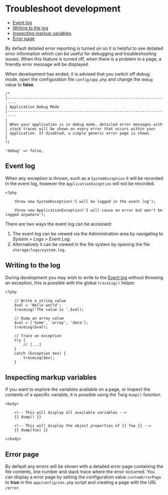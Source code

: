 # Troubleshoot development

- [Event log](#event-log)
- [Writing to the log](#write-log)
- [Inspecting markup variables](#inspecting-markup-variables)
- [Error page](#error-page)


By default detailed error reporting is turned *on* so it is helpful to see detailed error information which can be useful for debugging and troubleshooting issues. When this feature is turned off, when there is a problem in a page, a friendly error message will be displayed.

When development has ended, it is advised that you switch off debug mode, open the configuration file `config/app.php` and change the `debug` value to **false**.

    /*
    |--------------------------------------------------------------------------
    | Application Debug Mode
    |--------------------------------------------------------------------------
    |
    | When your application is in debug mode, detailed error messages with
    | stack traces will be shown on every error that occurs within your
    | application. If disabled, a simple generic error page is shown.
    |
    */

    'debug' => false,

<a name="event-log" class="anchor" href="#event-log"></a>
## Event log

When any exception is thrown, such as a `SystemException` it will be recorded in the event log, however the `ApplicationException` will not be recorded.

    <?php

        throw new SystemException('I will be logged in the event log');

        throw new ApplicationException('I will cause an error but won't be logged anywhere');


There are two ways the event log can be accessed:

1. The event log can be viewed via the Administration area by navigating to *System > Logs > Event Log*.
1. Alternatively it can be viewed in the file system by opening the file `storage/logs/system.log`.

<a name="write-log" class="anchor" href="#write-log"></a>
## Writing to the log

During development you may wish to write to the [Event log](#event-log) without throwing an exception, this is possible with the global `traceLog()` helper.

    <?php

        // Write a string value
        $val = 'Hello world';
        traceLog('The value is '.$val);

        // Dump an array value
        $val = ['Some', 'array', 'data'];
        traceLog($val);

        // Trace an exception
        try {
            // [...]
        }
        catch (Exception $ex) {
            traceLog($ex);
        }

<a name="inspecting-markup-variables" class="anchor" href="#inspecting-markup-variables"></a>
## Inspecting markup variables

If you want to explore the variables available on a page, or inspect the contents of a specific variable, it is possible using the Twig `dump()` function.

    <body>

        <!-- This will display all available variables -->
        {{ dump() }}

        <!-- This will display the object properties of {{ foo }} -->
        {{ dump(foo) }}

    </body>

<a name="error-page" class="anchor" href="#error-page"></a>
## Error page

By default any errors will be shown with a detailed error page containing the file contents, line number and stack trace where the error occurred. You can display a error page by setting the configuration value `customErrorPage` to **true** in the `app/config/cms.php` script and creating a page with the URL `/error`.
